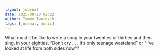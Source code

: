 ```yaml
---
layout: journal
date: 2025-08-23 02:22
author: Tommy Twardzik
tags: [journal, music]
---
```


What must it be like to write a song in your twenties or thirties and then sing, in your eighties, “Don’t cry . . . It’s only teenage wasteland” or "I've looked at life from both sides now"?